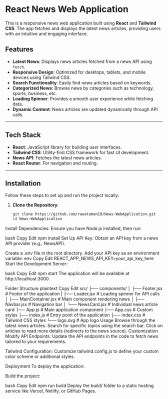 # React News Web Application

This is a responsive news web application built using **React** and **Tailwind CSS**. The app fetches and displays the latest news articles, providing users with an intuitive and engaging interface.

## Features

- **Latest News**: Displays news articles fetched from a news API using `fetch`.
- **Responsive Design**: Optimized for desktops, tablets, and mobile devices using Tailwind CSS.
- **Search Functionality**: Easily find news articles based on keywords.
- **Categorized News**: Browse news by categories such as technology, sports, business, etc.
- **Loading Spinner**: Provides a smooth user experience while fetching data.
- **Dynamic Content**: News articles are updated dynamically through API calls.

---

## Tech Stack

- **React**: JavaScript library for building user interfaces.
- **Tailwind CSS**: Utility-first CSS framework for fast UI development.
- **News API**: Fetches the latest news articles.
- **React Router**: For navigation and routing.

---

## Installation

Follow these steps to set up and run the project locally:

1. **Clone the Repository**:
   ```bash
   git clone https://github.com/rawataman19/News-WebApplication.git
   cd News-WebApplication
Install Dependencies: Ensure you have Node.js installed, then run:

bash
Copy
Edit
npm install
Set Up API Key: Obtain an API key from a news API provider (e.g., NewsAPI).

Create a .env file in the root directory.
Add your API key as an environment variable:
env
Copy
Edit
REACT_APP_NEWS_API_KEY=your_api_key_here
Start the Development Server:

bash
Copy
Edit
npm start
The application will be available at http://localhost:3000.

Folder Structure
plaintext
Copy
Edit
src/
├── components/
│   ├── Footer.jsx        # Footer of the application
|   ├── Loader.jsx        # Loading spinner for API calls
│   ├── MainContainer.jsx # Main component rendering news
│   ├── Navbar.jsx        # Navigation bar
│   └── NewsCard.jsx      # Individual news article card
├── App.js                # Main application component
├── App.css               # Custom styles
├── index.js              # Entry point of the application
├── index.css             # Tailwind CSS styles
└── logo.svg              # App logo
Usage
Browse through the latest news articles.
Search for specific topics using the search bar.
Click on articles to read more details (redirects to the news source).
Customization
Modify API Endpoints: Update the API endpoints in the code to fetch news tailored to your requirements.

Tailwind Configuration: Customize tailwind.config.js to define your custom color scheme or additional styles.

Deployment
To deploy the application:

Build the project:

bash
Copy
Edit
npm run build
Deploy the build/ folder to a static hosting service like Vercel, Netlify, or GitHub Pages.


